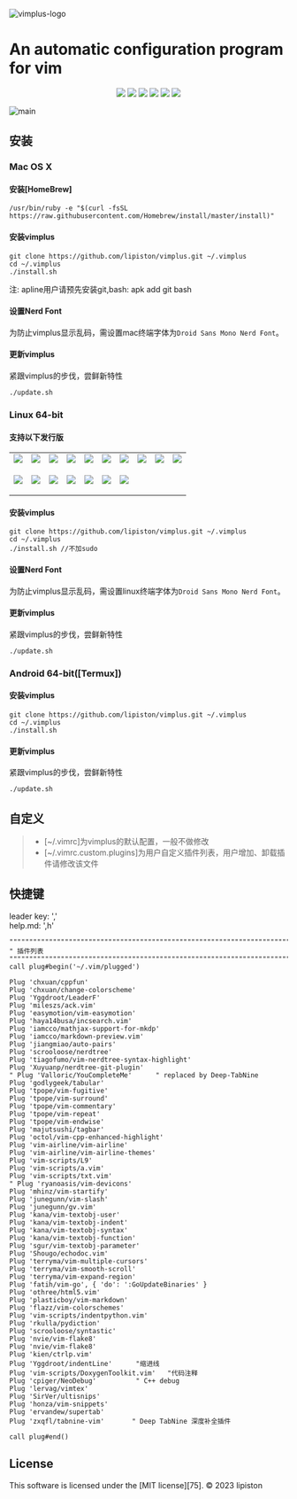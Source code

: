 
![vimplus-logo](https://raw.githubusercontent.com/chxuan/vimplus/master/screenshots/vimplus-logo.png)

An automatic configuration program for vim
===============================================

<p align="center">
    <a href="#build" alt="build"><img src="https://img.shields.io/badge/build-passing-brightgreen.svg" /></a>
    <a href="#安装" alt="platform"><img src="https://img.shields.io/badge/platform-MacOSX%20%7C%20Linux%2064bit%20%7C%20Docker%20%7C%20WSL%20%7C%20Android-brightgreen.svg" /></a>
    <a href="https://github.com/lipiston/vimplus/stargazers" alt="stars"><img src="https://img.shields.io/github/stars/lipiston/vimplus.svg?style=popout&label=stars" /></a>
    <a href="https://github.com/lipiston/vimplus/forks" alt="forks"><img src="https://img.shields.io/github/forks/lipiston/vimplus.svg?style=popout&label=forks" /></a>
    <a href="https://github.com/lipiston/vimplus/graphs/contributors" alt="contributors"><img src="https://img.shields.io/github/contributors/lipiston/vimplus" /></a>
    <a href="https://github.com/lipiston/vimplus/blob/master/LICENSE" alt="lincense"><img src="https://img.shields.io/badge/license-MIT-blue.svg" /></a>
</p>

![main](https://raw.githubusercontent.com/chxuan/vimplus/master/screenshots/main.png)

## 安装

### Mac OS X

#### 安装[HomeBrew]
 
    /usr/bin/ruby -e "$(curl -fsSL https://raw.githubusercontent.com/Homebrew/install/master/install)"

#### 安装vimplus

    git clone https://github.com/lipiston/vimplus.git ~/.vimplus
    cd ~/.vimplus
    ./install.sh
    
注: apline用户请预先安装git,bash: apk add git bash  

#### 设置Nerd Font

为防止vimplus显示乱码，需设置mac终端字体为`Droid Sans Mono Nerd Font`。

#### 更新vimplus

紧跟vimplus的步伐，尝鲜新特性

    ./update.sh
    

### Linux 64-bit

#### 支持以下发行版

<table>
<tr>
<td><a href="https://distrowatch.com/table.php?distribution=ubuntu"><img src="https://distrowatch.com/images/yvzhuwbpy/ubuntu.png"/></a><p align="center"></p></td>
<td><a href="https://distrowatch.com/table.php?distribution=ubuntukylin"><img src="https://distrowatch.com/images/yvzhuwbpy/ubuntukylin.png"/></a><p align="center"></p></td>
<td><a href="https://distrowatch.com/table.php?distribution=debian"><img src="https://distrowatch.com/images/yvzhuwbpy/debian.png"/></a><p align="center"></p></td>
<td><a href="https://distrowatch.com/table.php?distribution=kali"><img src="https://distrowatch.com/images/yvzhuwbpy/kali.png"/></a><p align="center"></p></td>
<td><a href="https://distrowatch.com/table.php?distribution=deepin"><img src="https://distrowatch.com/images/yvzhuwbpy/deepin.png"/></a><p align="center"></p></td>
<td><a href="https://distrowatch.com/table.php?distribution=mint"><img src="https://distrowatch.com/images/yvzhuwbpy/mint.png"/></a><p align="center"></p></td>
<td><a href="https://distrowatch.com/table.php?distribution=elementary"><img src="https://distrowatch.com/images/yvzhuwbpy/elementary.png"/></a><p align="center"></p></td>
<td><a href="https://distrowatch.com/table.php?distribution=centos"><img src="https://distrowatch.com/images/yvzhuwbpy/centos.png"/></a><p align="center"></p></td>
<td><a href="https://distrowatch.com/table.php?distribution=fedora"><img src="https://distrowatch.com/images/yvzhuwbpy/fedora.png"/></a><p align="center"></p></td>
<td><a href="https://distrowatch.com/table.php?distribution=arch"><img src="https://distrowatch.com/images/yvzhuwbpy/arch.png"/></a><p align="center"></p></td>
</tr>
<tr>
<td><a href="https://distrowatch.com/table.php?distribution=manjaro"><img src="https://distrowatch.com/images/yvzhuwbpy/manjaro.png"/></a><p align="center"></p></td>
<td><a href="https://distrowatch.com/table.php?distribution=opensuse"><img src="https://distrowatch.com/images/yvzhuwbpy/opensuse.png"/></a><p align="center"></p></td>
<td><a href="https://distrowatch.com/table.php?distribution=gentoo"><img src="https://distrowatch.com/images/yvzhuwbpy/gentoo.png"/></a><p align="center"></p></td>
<td><a href="https://distrowatch.com/table.php?distribution=parrot"><img src="https://distrowatch.com/images/yvzhuwbpy/parrot.png"/></a><p align="center"></p></td>
<td><a href="https://distrowatch.com/table.php?distribution=raspios"><img src="https://distrowatch.com/images/yvzhuwbpy/raspios.png"/></a><p align="center"></p></td>
<td><a href="https://distrowatch.com/table.php?distribution=freebsd"><img src="https://distrowatch.com/images/yvzhuwbpy/freebsd.png"/></a><p align="center"></p></td>
<td><a href="https://distrowatch.com/table.php?distribution=alpine"><img src="https://distrowatch.com/images/yvzhuwbpy/alpine.png"/></a><p align="center"></p></td>
</tr>
</table>


#### 安装vimplus

    git clone https://github.com/lipiston/vimplus.git ~/.vimplus
    cd ~/.vimplus
    ./install.sh //不加sudo
    
#### 设置Nerd Font

为防止vimplus显示乱码，需设置linux终端字体为`Droid Sans Mono Nerd Font`。
    
#### 更新vimplus

紧跟vimplus的步伐，尝鲜新特性

    ./update.sh


### Android 64-bit([Termux])

#### 安装vimplus

    git clone https://github.com/lipiston/vimplus.git ~/.vimplus
    cd ~/.vimplus
    ./install.sh
    
#### 更新vimplus

紧跟vimplus的步伐，尝鲜新特性

    ./update.sh
    

## 自定义

> * [~/.vimrc]为vimplus的默认配置，一般不做修改
> * [~/.vimrc.custom.plugins]为用户自定义插件列表，用户增加、卸载插件请修改该文件

## 快捷键
leader key: ','  
help.md: ',h'

```
"""""""""""""""""""""""""""""""""""""""""""""""""""""""""""""""""""""""
" 插件列表
"""""""""""""""""""""""""""""""""""""""""""""""""""""""""""""""""""""""
call plug#begin('~/.vim/plugged')

Plug 'chxuan/cppfun'
Plug 'chxuan/change-colorscheme'
Plug 'Yggdroot/LeaderF'
Plug 'mileszs/ack.vim'
Plug 'easymotion/vim-easymotion'
Plug 'haya14busa/incsearch.vim'
Plug 'iamcco/mathjax-support-for-mkdp'
Plug 'iamcco/markdown-preview.vim'
Plug 'jiangmiao/auto-pairs'
Plug 'scrooloose/nerdtree'
Plug 'tiagofumo/vim-nerdtree-syntax-highlight'
Plug 'Xuyuanp/nerdtree-git-plugin'
" Plug 'Valloric/YouCompleteMe'      " replaced by Deep-TabNine 
Plug 'godlygeek/tabular'
Plug 'tpope/vim-fugitive'
Plug 'tpope/vim-surround'
Plug 'tpope/vim-commentary'
Plug 'tpope/vim-repeat'
Plug 'tpope/vim-endwise'
Plug 'majutsushi/tagbar'
Plug 'octol/vim-cpp-enhanced-highlight'
Plug 'vim-airline/vim-airline'
Plug 'vim-airline/vim-airline-themes'
Plug 'vim-scripts/L9'
Plug 'vim-scripts/a.vim'
Plug 'vim-scripts/txt.vim'
" Plug 'ryanoasis/vim-devicons'
Plug 'mhinz/vim-startify'
Plug 'junegunn/vim-slash'
Plug 'junegunn/gv.vim'
Plug 'kana/vim-textobj-user'
Plug 'kana/vim-textobj-indent'
Plug 'kana/vim-textobj-syntax'
Plug 'kana/vim-textobj-function'
Plug 'sgur/vim-textobj-parameter'
Plug 'Shougo/echodoc.vim'
Plug 'terryma/vim-multiple-cursors'
Plug 'terryma/vim-smooth-scroll'
Plug 'terryma/vim-expand-region'
Plug 'fatih/vim-go', { 'do': ':GoUpdateBinaries' }
Plug 'othree/html5.vim'
Plug 'plasticboy/vim-markdown'
Plug 'flazz/vim-colorschemes'
Plug 'vim-scripts/indentpython.vim'
Plug 'rkulla/pydiction'
Plug 'scrooloose/syntastic'
Plug 'nvie/vim-flake8'
Plug 'nvie/vim-flake8'
Plug 'kien/ctrlp.vim'
Plug 'Yggdroot/indentLine'      "缩进线
Plug 'vim-scripts/DoxygenToolkit.vim'   "代码注释
Plug 'cpiger/NeoDebug'          " C++ debug
Plug 'lervag/vimtex'
Plug 'SirVer/ultisnips'
Plug 'honza/vim-snippets'
Plug 'ervandew/supertab'
Plug 'zxqfl/tabnine-vim'       " Deep TabNine 深度补全插件

call plug#end()            
```

## License

This software is licensed under the [MIT license][75]. © 2023 lipiston


